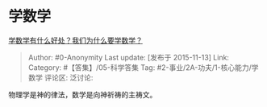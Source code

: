 # 学数学
[学数学有什么好处？我们为什么要学数学？](https://www.zhihu.com/question/20477723/answer/71952564)

> Author: #0-Anonymity
> Last update: [发布于 2015-11-13]
> Link:
> Category: #【答集】/05-科学答集
> Tag: #2-事业/2A-功夫/1-核心能力/学数学
> 评论区:
> 泛讨论:

物理学是神的律法，数学是向神祈祷的主祷文。
